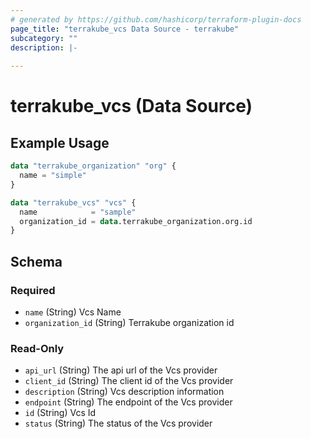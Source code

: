 ```yaml
---
# generated by https://github.com/hashicorp/terraform-plugin-docs
page_title: "terrakube_vcs Data Source - terrakube"
subcategory: ""
description: |-
  
---
```


# terrakube_vcs (Data Source)



## Example Usage

```terraform
data "terrakube_organization" "org" {
  name = "simple"
}

data "terrakube_vcs" "vcs" {
  name            = "sample"
  organization_id = data.terrakube_organization.org.id
}
```

<!-- schema generated by tfplugindocs -->
## Schema

### Required

- `name` (String) Vcs Name
- `organization_id` (String) Terrakube organization id

### Read-Only

- `api_url` (String) The api url of the Vcs provider
- `client_id` (String) The client id of the Vcs provider
- `description` (String) Vcs description information
- `endpoint` (String) The endpoint of the Vcs provider
- `id` (String) Vcs Id
- `status` (String) The status of the Vcs provider
